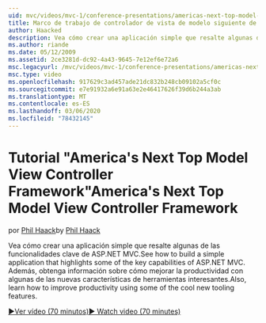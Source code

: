 ```yaml
---
uid: mvc/videos/mvc-1/conference-presentations/americas-next-top-model-view-controller-framework
title: Marco de trabajo de controlador de vista de modelo siguiente de America | Microsoft Docs
author: Haacked
description: Vea cómo crear una aplicación simple que resalte algunas de las funcionalidades clave de ASP.NET MVC. Además, obtenga información sobre cómo mejorar la productividad con algunas de las...
ms.author: riande
ms.date: 05/12/2009
ms.assetid: 2ce3281d-dc92-4a43-9645-7e12ef6e72a6
msc.legacyurl: /mvc/videos/mvc-1/conference-presentations/americas-next-top-model-view-controller-framework
msc.type: video
ms.openlocfilehash: 917629c3ad457ade21dc832b248cb09102a5cf0c
ms.sourcegitcommit: e7e91932a6e91a63e2e46417626f39d6b244a3ab
ms.translationtype: MT
ms.contentlocale: es-ES
ms.lasthandoff: 03/06/2020
ms.locfileid: "78432145"
---
```

# <a name="americas-next-top-model-view-controller-framework"></a><span data-ttu-id="931b0-104">Tutorial "America's Next Top Model View Controller Framework"</span><span class="sxs-lookup"><span data-stu-id="931b0-104">America's Next Top Model View Controller Framework</span></span>

<span data-ttu-id="931b0-105">por [Phil Haack](https://github.com/Haacked)</span><span class="sxs-lookup"><span data-stu-id="931b0-105">by [Phil Haack](https://github.com/Haacked)</span></span>

<span data-ttu-id="931b0-106">Vea cómo crear una aplicación simple que resalte algunas de las funcionalidades clave de ASP.NET MVC.</span><span class="sxs-lookup"><span data-stu-id="931b0-106">See how to build a simple application that highlights some of the key capabilities of ASP.NET MVC.</span></span> <span data-ttu-id="931b0-107">Además, obtenga información sobre cómo mejorar la productividad con algunas de las nuevas características de herramientas interesantes.</span><span class="sxs-lookup"><span data-stu-id="931b0-107">Also, learn how to improve productivity using some of the cool new tooling features.</span></span>

[<span data-ttu-id="931b0-108">&#9654;Ver vídeo (70 minutos)</span><span class="sxs-lookup"><span data-stu-id="931b0-108">&#9654; Watch video (70 minutes)</span></span>](https://channel9.msdn.com/Blogs/ASP-NET-Site-Videos/americas-next-top-model-view-controller-framework)
